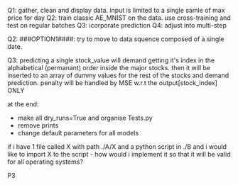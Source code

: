 Q1: gather, clean and display data. input is limited to a single samle of max price for day
Q2: train classic AE_MNIST on the data. use cross-training and test on regular batches
Q3: icorporate prediction
Q4: adjust into multi-step

Q2:
###OPTION1####:
try to move to data squence composed of a single date.


Q3:
predicting a single stock_value will demand getting it's index in the alphabetical (permanant) order inside the major stocks. then it will be inserted to an array of dummy values for the rest of the stocks and demand prediction.
penalty will be handled by MSE w.r.t the output[stock_index] ONLY



at the end:
- make all dry_runs=True and organise Tests.py
- remove prints
- change default parameters for all models



if i have 1 file called X with path ./A/X and a python script in ./B and i would like to import X to the script - how would i implement it so that it will be valid for all operating systems? 



P3